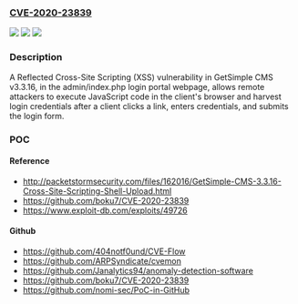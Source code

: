 ### [CVE-2020-23839](https://cve.mitre.org/cgi-bin/cvename.cgi?name=CVE-2020-23839)
![](https://img.shields.io/static/v1?label=Product&message=n%2Fa&color=blue)
![](https://img.shields.io/static/v1?label=Version&message=n%2Fa&color=blue)
![](https://img.shields.io/static/v1?label=Vulnerability&message=n%2Fa&color=brighgreen)

### Description

A Reflected Cross-Site Scripting (XSS) vulnerability in GetSimple CMS v3.3.16, in the admin/index.php login portal webpage, allows remote attackers to execute JavaScript code in the client's browser and harvest login credentials after a client clicks a link, enters credentials, and submits the login form.

### POC

#### Reference
- http://packetstormsecurity.com/files/162016/GetSimple-CMS-3.3.16-Cross-Site-Scripting-Shell-Upload.html
- https://github.com/boku7/CVE-2020-23839
- https://www.exploit-db.com/exploits/49726

#### Github
- https://github.com/404notf0und/CVE-Flow
- https://github.com/ARPSyndicate/cvemon
- https://github.com/Janalytics94/anomaly-detection-software
- https://github.com/boku7/CVE-2020-23839
- https://github.com/nomi-sec/PoC-in-GitHub

